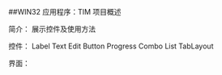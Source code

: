 ﻿##WIN32 应用程序：TIM 项目概述

简介：
	展示控件及使用方法

控件：
	Label
	Text
	Edit
	Button
	Progress
	Combo
	List
	TabLayout

界面：
